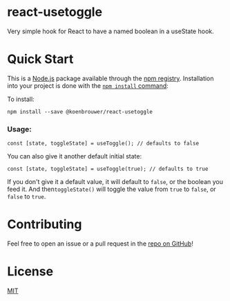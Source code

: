 # react-usetoggle

Very simple hook for React to have a named boolean in a useState hook.

# Quick Start

This is a [Node.js](https://nodejs.org/en/) package available through the [npm registry](https://nodejs.org/en/).
Installation into your project is done with the [`npm install` command](https://docs.npmjs.com/downloading-and-installing-packages-locally): 

To install: 

    npm install --save @koenbrouwer/react-usetoggle


### Usage:

    const [state, toggleState] = useToggle(); // defaults to false
    
You can also give it another default initial state:
    
    const [state, toggleState] = useToggle(true); // defaults to true
    
If you don't give it a default value, it will default to `false`, or the boolean you feed it.
And then`toggleState()` will toggle the value from `true` to `false`, or `false` to `true`.

# Contributing

Feel free to open an issue or a pull request in the [repo on GitHub](https://github.com/KoenBrouwer/react-usetoggle/pulls)!

# License

[MIT](https://en.wikipedia.org/wiki/MIT_License)
